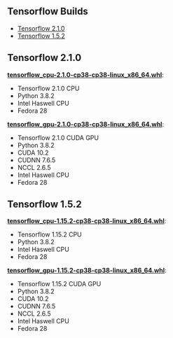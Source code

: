 ## Tensorflow Builds
* [Tensorflow 2.1.0](#TF2.1.0)
* [Tensorflow 1.5.2](#TF1.5.2)

<a name="TF2.1.0"></a>
## Tensorflow 2.1.0
**[tensorflow_cpu-2.1.0-cp38-cp38-linux_x86_64.whl](https://github.com/xman/tfbuild/releases/download/v2.1.0/tensorflow_cpu-2.1.0-cp38-cp38-linux_x86_64.whl)**:
* Tensorflow 2.1.0 CPU
* Python 3.8.2
* Intel Haswell CPU
* Fedora 28

**[tensorflow_gpu-2.1.0-cp38-cp38-linux_x86_64.whl](https://github.com/xman/tfbuild/releases/download/v2.1.0/tensorflow_gpu-2.1.0-cp38-cp38-linux_x86_64.whl)**:
* Tensorflow 2.1.0 CUDA GPU
* Python 3.8.2
* CUDA 10.2
* CUDNN 7.6.5
* NCCL 2.6.5
* Intel Haswell CPU
* Fedora 28

<a name="TF1.5.2"></a>
## Tensorflow 1.5.2
**[tensorflow_cpu-1.15.2-cp38-cp38-linux_x86_64.whl](https://github.com/xman/tfbuild/releases/download/v1.15.2/tensorflow_cpu-1.15.2-cp38-cp38-linux_x86_64.whl)**:
* Tensorflow 1.15.2 CPU
* Python 3.8.2
* Intel Haswell CPU
* Fedora 28

**[tensorflow_gpu-1.15.2-cp38-cp38-linux_x86_64.whl](https://github.com/xman/tfbuild/releases/download/v1.15.2/tensorflow_gpu-1.15.2-cp38-cp38-linux_x86_64.whl)**:
* Tensorflow 1.15.2 CUDA GPU
* Python 3.8.2
* CUDA 10.2
* CUDNN 7.6.5
* NCCL 2.6.5
* Intel Haswell CPU
* Fedora 28
